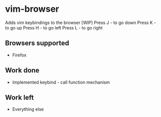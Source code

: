 # vim-browser
Adds vim keybindings to the browser [WIP]
Press J - to go down 
Press K - to go up 
Press H - to go left 
Press L - to go right 


## Browsers supported

- Firefox

## Work done

- Implemented keybind - call function mechanism
  
## Work left

- Everything else
